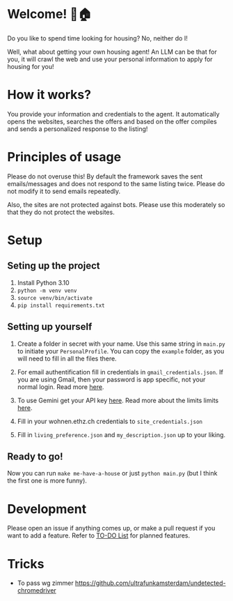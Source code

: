 # Welcome! 🚗🏠

Do you like to spend time looking for housing? No, neither do I!

Well, what about getting your own housing agent! An LLM can be that for you, it will crawl the web and use your personal information to apply for housing for you!

# How it works?

You provide your information and credentials to the agent. It automatically opens the websites, searches the offers and based on the offer compiles and sends a personalized response to the listing!

# Principles of usage

Please do not overuse this! By default the framework saves the sent emails/messages and does not respond to the same listing twice. Please do not modify it to send emails repeatedly.

Also, the sites are not protected against bots. Please use this moderately so that they do not protect the websites.

# Setup 

## Seting up the project

1. Install Python 3.10
2. `python -m venv venv`
3. `source venv/bin/activate`
4. `pip install requirements.txt`

## Setting up yourself

1. Create a folder in secret with your name.  Use this same string in `main.py` to initiate your `PersonalProfile`. You can copy the `example` folder, as you will need to fill in all the files there.

2. For email authentification fill in credentials in `gmail_credentials.json`. If you are using Gmail, then your password is app specific, not your normal login. Read more [here](https://support.google.com/mail/answer/185833?hl=en).

3. To use Gemini get your API key [here](https://aistudio.google.com/apikey). Read more about the limits limits [here](https://ai.google.dev/gemini-api/docs/rate-limits?hl=es-419).

4. Fill in your wohnen.ethz.ch credentials to `site_credentials.json`

5. Fill in `living_preference.json` and `my_description.json` up to your liking.

## Ready to go!

Now you can run `make me-have-a-house` or just `python main.py` (but I think the first one is more funny).

# Development

Please open an issue if anything comes up, or make a pull request if you want to add a feature. Refer to [TO-DO List](TODO.md) for planned features.

# Tricks
- To pass wg zimmer https://github.com/ultrafunkamsterdam/undetected-chromedriver